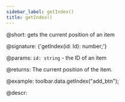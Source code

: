 ```yaml
---
sidebar_label: getIndex()
title: getIndex()
---          
```


@short: gets the current position of an item

@signature: {'getIndex(id: Id): number;'}

@params:
`id: string` - the ID of an item

@returns:
The current position of the item.

@example:
toolbar.data.getIndex("add_btn");

@descr:
